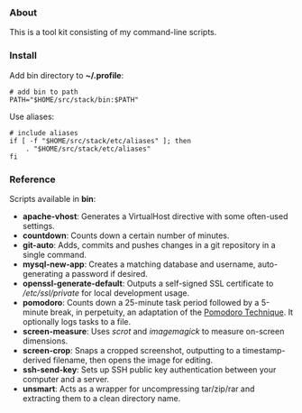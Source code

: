 ### About

This is a tool kit consisting of my command-line scripts.

### Install

Add bin directory to **~/.profile**:

    # add bin to path
    PATH="$HOME/src/stack/bin:$PATH"

Use aliases:

    # include aliases
    if [ -f "$HOME/src/stack/etc/aliases" ]; then
        . "$HOME/src/stack/etc/aliases"
    fi

### Reference

Scripts available in **bin**:

* **apache-vhost**: Generates a VirtualHost directive with some often-used settings.
* **countdown**: Counts down a certain number of minutes.
* **git-auto**: Adds, commits and pushes changes in a git repository in a single command.
* **mysql-new-app**: Creates a matching database and username, auto-generating a password if desired.
* **openssl-generate-default**: Outputs a self-signed SSL certificate to */etc/ssl/private* for local development usage.
* **pomodoro**: Counts down a 25-minute task period followed by a 5-minute break, in perpetuity, an adaptation of the [Pomodoro Technique](http://en.wikipedia.org/wiki/Pomodoro_Technique). It optionally logs tasks to a file.
* **screen-measure**: Uses *scrot* and *imagemagick* to measure on-screen dimensions.
* **screen-crop**: Snaps a cropped screenshot, outputting to a timestamp-derived filename, then opens the image for editing.
* **ssh-send-key**: Sets up SSH public key authentication between your computer and a server.
* **unsmart**: Acts as a wrapper for uncompressing tar/zip/rar and extracting them to a clean directory name.

